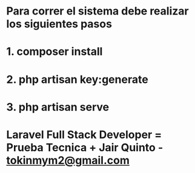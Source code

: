# Para correr el sistema debe realizar los siguientes pasos

# 1.    composer install
# 2.    php artisan key:generate
# 3.    php artisan serve
# Laravel Full Stack Developer = Prueba Tecnica  + Jair Quinto - tokinmym2@gmail.com
